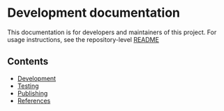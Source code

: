 # Development documentation

This documentation is for developers and maintainers of this project. For usage instructions, see the repository-level [README](../README.md)

## Contents

- [Development](./development.md)
- [Testing](./testing.md)
- [Publishing](./publishing.md)
- [References](./references.md)
